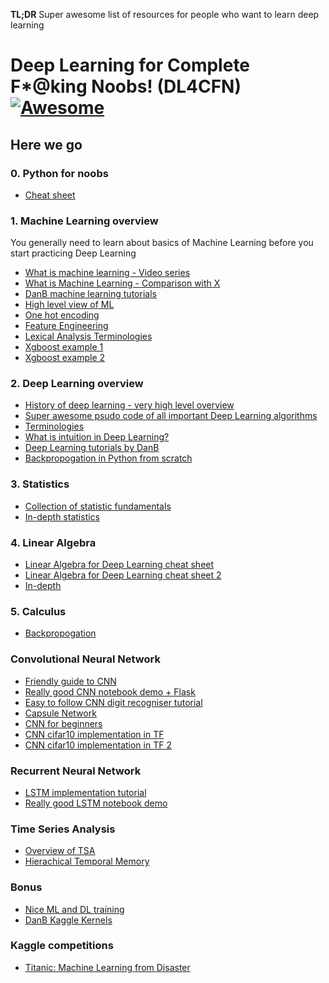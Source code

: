 **TL;DR** Super awesome list of resources for people who want to learn deep learning

# Deep Learning for Complete F*@king Noobs! (DL4CFN) [![Awesome](https://cdn.rawgit.com/sindresorhus/awesome/d7305f38d29fed78fa85652e3a63e154dd8e8829/media/badge.svg)](https://github.com/sindresorhus/awesome)

## Here we go

### 0. Python for noobs

- [Cheat sheet](http://datasciencefree.com/python.pdf)

### 1. Machine Learning overview

You generally need to learn about basics of Machine Learning before you start practicing Deep Learning

- [What is machine learning - Video series](https://classroom.udacity.com/courses/ud262/lessons/3625438937/concepts/6405791940923)
- [What is Machine Learning - Comparison with X](https://www.analyticsvidhya.com/blog/2015/06/machine-learning-basics/)
- [DanB machine learning tutorials](https://www.kaggle.com/learn/machine-learning)
- [High level view of ML](https://blog.dataiku.com/machine-learning-explained-algorithms-are-your-friend)
- [One hot encoding](https://hackernoon.com/what-is-one-hot-encoding-why-and-when-do-you-have-to-use-it-e3c6186d008f)
- [Feature Engineering](https://machinelearningmastery.com/discover-feature-engineering-how-to-engineer-features-and-how-to-get-good-at-it/
)
- [Lexical Analysis Terminologies](https://konghq.com/blog/a-guide-to-text-processing-and-machine-learning-api-terms/)
- [Xgboost example 1](https://machinelearningmastery.com/develop-first-xgboost-model-python-scikit-learn/)
- [Xgboost example 2](https://www.kaggle.com/datacanary/xgboost-example-python)

### 2. Deep Learning overview

- [History of deep learning - very high level overview](https://www.youtube.com/watch?v=n6XSDA3kfEw)
- [Super awesome psudo code of all important Deep Learning algorithms](https://www.analyticsvidhya.com/blog/2015/09/full-cheatsheet-machine-learning-algorithms/)
- [Terminologies](http://wiki.deeplearning.ai/Welcome)
- [What is intuition in Deep Learning?](https://medium.com/intuitionmachine/intuition-innovation-and-deep-learning-f20b9908d23c)
- [Deep Learning tutorials by DanB](https://www.kaggle.com/learn/deep-learning)
- [Backpropogation in Python from scratch](https://machinelearningmastery.com/implement-backpropagation-algorithm-scratch-python/)

### 3. Statistics

- [Collection of statistic fundamentals](https://sites.google.com/a/case.edu/hpc-upgraded-cluster/home/important-notes-for-new-users/helpful-references/deep-learning/basic-statistics-for-deep-learning)
- [In-depth statistics](https://www.khanacademy.org/math/statistics-probability)

### 4. Linear Algebra
- [Linear Algebra for Deep Learning cheat sheet](https://towardsdatascience.com/linear-algebra-cheat-sheet-for-deep-learning-cd67aba4526c)
- [Linear Algebra for Deep Learning cheat sheet 2](https://medium.com/@LeonFedden/a-hackers-guide-to-deep-learnings-secret-sauces-linear-algebra-555403c3be16)
- [In-depth](http://www.deeplearningbook.org/contents/linear_algebra.html)

### 5. Calculus
- [Backpropogation](http://colah.github.io/posts/2015-08-Backprop/)

### Convolutional Neural Network
- [Friendly guide to CNN](https://www.youtube.com/watch?v=2-Ol7ZB0MmU)
- [Really good CNN notebook demo + Flask](https://github.com/llSourcell/Convolutional_neural_network)
- [Easy to follow CNN digit recogniser tutorial](http://cv-tricks.com/tensorflow-tutorial/training-convolutional-neural-network-for-image-classification/)
- [Capsule Network](https://medium.com/ai%C2%B3-theory-practice-business/understanding-hintons-capsule-networks-part-i-intuition-b4b559d1159b)
- [CNN for beginners](https://adeshpande3.github.io/adeshpande3.github.io/A-Beginner%27s-Guide-To-Understanding-Convolutional-Neural-Networks/)
- [CNN cifar10 implementation in TF](https://github.com/Hvass-Labs/TensorFlow-Tutorials/blob/master/06_CIFAR-10.ipynb)
- [CNN cifar10 implementation in TF 2](https://www.youtube.com/watch?list=PL9Hr9sNUjfsmEu1ZniY0XpHSzl5uihcXZ&v=3BXfw_1_TF4)

### Recurrent Neural Network
- [LSTM implementation tutorial](https://towardsdatascience.com/lstm-by-example-using-tensorflow-feb0c1968537)
- [Really good LSTM notebook demo](https://github.com/llSourcell/LSTM_Networks/blob/master/LSTM%20Demo.ipynb)

### Time Series Analysis
- [Overview of TSA](http://www.itl.nist.gov/div898/handbook/pmc/section4/pmc4.htm)
- [Hierachical Temporal Memory](https://numenta.com/papers-videos-and-more/resources/hierarchical-temporal-memory-white-paper/)

### Bonus
- [Nice ML and DL training](https://www.datacamp.com/courses/deep-learning-in-python/)
- [DanB Kaggle Kernels](https://www.kaggle.com/dansbecker/kernels)

### Kaggle competitions
- [Titanic: Machine Learning from Disaster](https://www.youtube.com/watch?v=xpeoKf4or0o)
